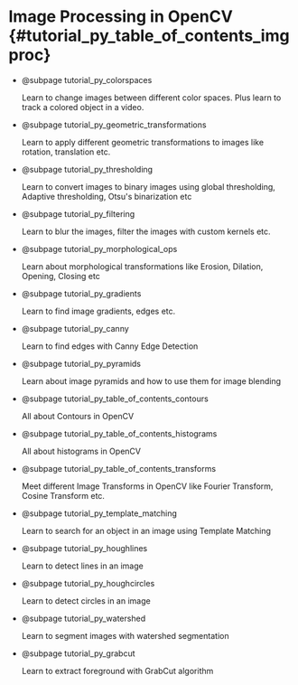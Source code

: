 Image Processing in OpenCV {#tutorial_py_table_of_contents_imgproc}
==========================

-   @subpage tutorial_py_colorspaces

    Learn to change images between different color spaces.
    Plus learn to track a colored object in a video.

-   @subpage tutorial_py_geometric_transformations

    Learn to apply different geometric transformations to images like rotation, translation etc.

-   @subpage tutorial_py_thresholding

    Learn
    to convert images to binary images using global thresholding, Adaptive thresholding, Otsu's
    binarization etc

-   @subpage tutorial_py_filtering

    Learn
    to blur the images, filter the images with custom kernels etc.

-   @subpage tutorial_py_morphological_ops

    Learn about morphological transformations like Erosion, Dilation, Opening, Closing etc

-   @subpage tutorial_py_gradients

    Learn
    to find image gradients, edges etc.

-   @subpage tutorial_py_canny

    Learn
    to find edges with Canny Edge Detection

-   @subpage tutorial_py_pyramids

    Learn about image pyramids and how to use them for image blending

-   @subpage tutorial_py_table_of_contents_contours

    All
    about Contours in OpenCV

-   @subpage tutorial_py_table_of_contents_histograms

    All
    about histograms in OpenCV

-   @subpage tutorial_py_table_of_contents_transforms

    Meet
    different Image Transforms in OpenCV like Fourier Transform, Cosine Transform etc.

-   @subpage tutorial_py_template_matching

    Learn
    to search for an object in an image using Template Matching

-   @subpage tutorial_py_houghlines

    Learn to detect lines in an image

-   @subpage tutorial_py_houghcircles

    Learn to detect circles in an image

-   @subpage tutorial_py_watershed

    Learn to segment images with watershed segmentation

-   @subpage tutorial_py_grabcut

    Learn to extract foreground with GrabCut algorithm

